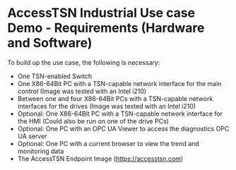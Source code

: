# AccessTSN Industrial Use case Demo - Requirements (Hardware and Software)
To build up the use case, the following is necessary:

* One TSN-enabled Switch
* One X86-64Bit PC with a TSN-capable network interface for the main control (Image was tested with an Intel i210)
* Between one and four X86-64Bit PCs with a TSN-capable network interfaces for the drives (Image was tested with an Intel i210)
* Optional: One X86-64Bit PC with a TSN-capable network interface for the HMI (Could also be run on one of the drive PCs)
* Optional: One PC with an OPC UA Viewer to access the diagnostics OPC UA server
* Optional: One PC with a current browser to view the trend and monitoring data
* The AccessTSN Endpoint Image (https://accesstsn.com)